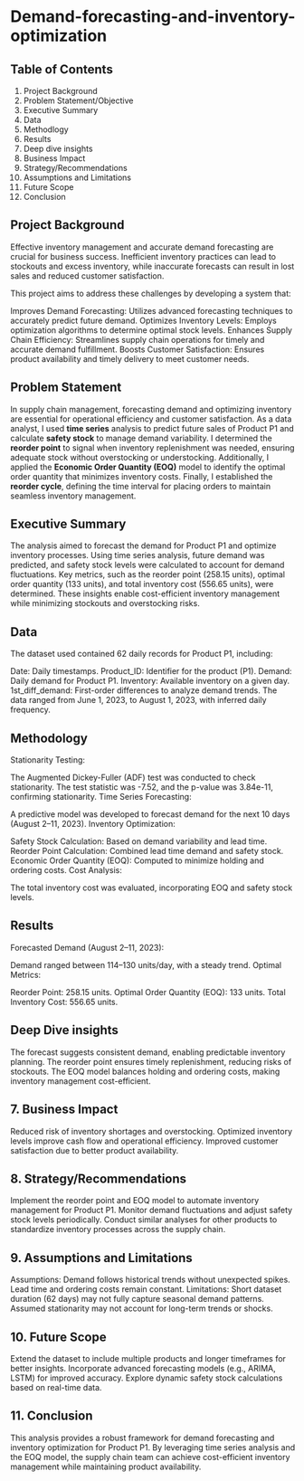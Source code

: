 # Demand-forecasting-and-inventory-optimization

## Table of Contents
1. Project Background
1. Problem Statement/Objective
2. Executive Summary
3. Data
5. Methodlogy
6. Results
4. Deep dive insights
5. Business Impact
9. Strategy/Recommendations
10. Assumptions and Limitations
11. Future Scope
12. Conclusion



## Project Background

Effective inventory management and accurate demand forecasting are crucial for business success. Inefficient inventory practices can lead to stockouts and excess inventory, while inaccurate forecasts can result in lost sales and reduced customer satisfaction.

This project aims to address these challenges by developing a system that:

Improves Demand Forecasting: Utilizes advanced forecasting techniques to accurately predict future demand.
Optimizes Inventory Levels: Employs optimization algorithms to determine optimal stock levels.
Enhances Supply Chain Efficiency: Streamlines supply chain operations for timely and accurate demand fulfillment.
Boosts Customer Satisfaction: Ensures product availability and timely delivery to meet customer needs.


## Problem Statement

In supply chain management, forecasting demand and optimizing inventory are essential for operational efficiency and customer satisfaction. As a data analyst, I used **time series** analysis to predict future sales of Product P1 and calculate **safety stock** to manage demand variability. I determined the **reorder point** to signal when inventory replenishment was needed, ensuring adequate stock without overstocking or understocking. Additionally, I applied the **Economic Order Quantity (EOQ)** model to identify the optimal order quantity that minimizes inventory costs. Finally, I established the **reorder cycle**, defining the time interval for placing orders to maintain seamless inventory management.


## Executive Summary
The analysis aimed to forecast the demand for Product P1 and optimize inventory processes. Using time series analysis, future demand was predicted, and safety stock levels were calculated to account for demand fluctuations. Key metrics, such as the reorder point (258.15 units), optimal order quantity (133 units), and total inventory cost (556.65 units), were determined. These insights enable cost-efficient inventory management while minimizing stockouts and overstocking risks.



## Data

The dataset used contained 62 daily records for Product P1, including:

Date: Daily timestamps.
Product_ID: Identifier for the product (P1).
Demand: Daily demand for Product P1.
Inventory: Available inventory on a given day.
1st_diff_demand: First-order differences to analyze demand trends.
The data ranged from June 1, 2023, to August 1, 2023, with inferred daily frequency.


## Methodology

Stationarity Testing:

The Augmented Dickey-Fuller (ADF) test was conducted to check stationarity. The test statistic was -7.52, and the p-value was 3.84e-11, confirming stationarity.
Time Series Forecasting:

A predictive model was developed to forecast demand for the next 10 days (August 2–11, 2023).
Inventory Optimization:

Safety Stock Calculation: Based on demand variability and lead time.
Reorder Point Calculation: Combined lead time demand and safety stock.
Economic Order Quantity (EOQ): Computed to minimize holding and ordering costs.
Cost Analysis:

The total inventory cost was evaluated, incorporating EOQ and safety stock levels.


## Results
Forecasted Demand (August 2–11, 2023):

Demand ranged between 114–130 units/day, with a steady trend.
Optimal Metrics:

Reorder Point: 258.15 units.
Optimal Order Quantity (EOQ): 133 units.
Total Inventory Cost: 556.65 units.

## Deep Dive insights

The forecast suggests consistent demand, enabling predictable inventory planning.
The reorder point ensures timely replenishment, reducing risks of stockouts.
The EOQ model balances holding and ordering costs, making inventory management cost-efficient.

## 7. Business Impact
Reduced risk of inventory shortages and overstocking.
Optimized inventory levels improve cash flow and operational efficiency.
Improved customer satisfaction due to better product availability.

## 8. Strategy/Recommendations
Implement the reorder point and EOQ model to automate inventory management for Product P1.
Monitor demand fluctuations and adjust safety stock levels periodically.
Conduct similar analyses for other products to standardize inventory processes across the supply chain.

## 9. Assumptions and Limitations
Assumptions:
Demand follows historical trends without unexpected spikes.
Lead time and ordering costs remain constant.
Limitations:
Short dataset duration (62 days) may not fully capture seasonal demand patterns.
Assumed stationarity may not account for long-term trends or shocks.

## 10. Future Scope
Extend the dataset to include multiple products and longer timeframes for better insights.
Incorporate advanced forecasting models (e.g., ARIMA, LSTM) for improved accuracy.
Explore dynamic safety stock calculations based on real-time data.


## 11. Conclusion
This analysis provides a robust framework for demand forecasting and inventory optimization for Product P1. By leveraging time series analysis and the EOQ model, the supply chain team can achieve cost-efficient inventory management while maintaining product availability.


